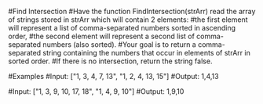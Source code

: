 #Find Intersection
#Have the function FindIntersection(strArr) read the array of strings stored in strArr which will contain 2 elements: 
#the first element will represent a list of comma-separated numbers sorted in ascending order, 
#the second element will represent a second list of comma-separated numbers (also sorted). 
#Your goal is to return a comma-separated string containing the numbers that occur in elements of strArr in sorted order. 
#If there is no intersection, return the string false.

#Examples
#Input: ["1, 3, 4, 7, 13", "1, 2, 4, 13, 15"]
#Output: 1,4,13

#Input: ["1, 3, 9, 10, 17, 18", "1, 4, 9, 10"]
#Output: 1,9,10


